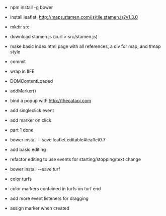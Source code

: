 - npm install -g bower
- install leaflet, http://maps.stamen.com/js/tile.stamen.js?v1.3.0
- mkdir src
- download stamen.js (curl  > src/stamen.js)
- make basic index.html page with all references, a div for map, and #map style
- commit
- wrap in IIFE
- DOMContentLoaded
- addMarker()
- bind a popup with http://thecatapi.com
- add singleclick event
- add marker on click
- part 1 done

- bower install --save leaflet.editable#leaflet0.7
- add basic editing
- refactor editing to use events for starting/stopping/text change
- bower install --save turf
- color turfs
- color markers contained in turfs on turf end
- add more event listeners for dragging
- assign marker when created

